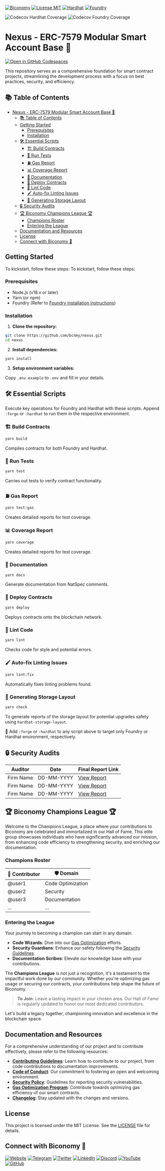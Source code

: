 [![Biconomy](https://img.shields.io/badge/Made_with_%F0%9F%8D%8A_by-Biconomy-ff4e17?style=flat)](https://biconomy.io) [![License MIT](https://img.shields.io/badge/License-MIT-blue?&style=flat)](./LICENSE) [![Hardhat](https://img.shields.io/badge/Built%20with-Hardhat-FFDB1C.svg)](https://hardhat.org/) [![Foundry](https://img.shields.io/badge/Built%20with-Foundry-FFBD10.svg)](https://getfoundry.sh/)

![Codecov Hardhat Coverage](https://img.shields.io/codecov/c/github/bcnmy/nexus?token=oyX38XKbO9&flag=hardhat&label=Hardhat%20Coverage&logo=codecov) ![Codecov Foundry Coverage](https://img.shields.io/codecov/c/github/bcnmy/nexus?token=oyX38XKbO9&flag=foundry&label=Foundry%20Coverage&logo=codecov)

# Nexus - ERC-7579 Modular Smart Account Base 🚀

[![Open in GitHub Codespaces](https://github.com/codespaces/badge.svg)](https://codespaces.new/bcnmy/nexus)

This repository serves as a comprehensive foundation for smart contract projects, streamlining the development process with a focus on best practices, security, and efficiency.

## 📚 Table of Contents

- [Nexus - ERC-7579 Modular Smart Account Base 🚀](#nexus---erc-7579-modular-smart-account-base-)
  - [📚 Table of Contents](#-table-of-contents)
  - [Getting Started](#getting-started)
    - [Prerequisites](#prerequisites)
    - [Installation](#installation)
  - [🛠️ Essential Scripts](#️-essential-scripts)
    - [🏗️ Build Contracts](#️-build-contracts)
    - [🧪 Run Tests](#-run-tests)
    - [⛽ Gas Report](#-gas-report)
    - [📊 Coverage Report](#-coverage-report)
    - [📄 Documentation](#-documentation)
    - [🚀 Deploy Contracts](#-deploy-contracts)
    - [🎨 Lint Code](#-lint-code)
    - [🖌️ Auto-fix Linting Issues](#️-auto-fix-linting-issues)
    - [🚀 Generating Storage Layout](#-generating-storage-layout)
  - [🔒 Security Audits](#-security-audits)
  - [🏆 Biconomy Champions League 🏆](#-biconomy-champions-league-)
    - [Champions Roster](#champions-roster)
    - [Entering the League](#entering-the-league)
  - [Documentation and Resources](#documentation-and-resources)
  - [License](#license)
  - [Connect with Biconomy 🍊](#connect-with-biconomy-)

## Getting Started

To kickstart, follow these steps:
To kickstart, follow these steps:

### Prerequisites

- Node.js (v18.x or later)
- Yarn (or npm)
- Foundry (Refer to [Foundry installation instructions](https://getfoundry.sh/docs/installation))

### Installation

1. **Clone the repository:**

```bash
git clone https://github.com/bcnmy/nexus.git
cd nexus
```

2. **Install dependencies:**

```bash
yarn install
```

3. **Setup environment variables:**

Copy `.env.example` to `.env` and fill in your details.

## 🛠️ Essential Scripts

Execute key operations for Foundry and Hardhat with these scripts. Append `:forge` or `:hardhat` to run them in the respective environment.

### 🏗️ Build Contracts

```bash
yarn build
```

Compiles contracts for both Foundry and Hardhat.

### 🧪 Run Tests

```bash
yarn test
```

Carries out tests to verify contract functionality.

### ⛽ Gas Report

```bash
yarn test:gas
```

Creates detailed reports for test coverage.

### 📊 Coverage Report

```bash
yarn coverage
```

Creates detailed reports for test coverage.

### 📄 Documentation

```bash
yarn docs
```

Generate documentation from NatSpec comments.

### 🚀 Deploy Contracts

```bash
yarn deploy
```

Deploys contracts onto the blockchain network.

### 🎨 Lint Code

```bash
yarn lint
```

Checks code for style and potential errors.

### 🖌️ Auto-fix Linting Issues

```bash
yarn lint:fix
```

Automatically fixes linting problems found.

### 🚀 Generating Storage Layout

```bash
yarn check
```

To generate reports of the storage layout for potential upgrades safety using `hardhat-storage-layout`.

🔄 Add `:forge` or `:hardhat` to any script above to target only Foundry or Hardhat environment, respectively.

## 🔒 Security Audits

| Auditor   | Date       | Final Report Link       |
| --------- | ---------- | ----------------------- |
| Firm Name | DD-MM-YYYY | [View Report](./audits) |
| Firm Name | DD-MM-YYYY | [View Report](./audits) |
| Firm Name | DD-MM-YYYY | [View Report](./audits) |

## 🏆 Biconomy Champions League 🏆

Welcome to the Champions League, a place where your contributions to Biconomy are celebrated and immortalized in our Hall of Fame. This elite group showcases individuals who have significantly advanced our mission, from enhancing code efficiency to strengthening security, and enriching our documentation.

### Champions Roster

| 🍊 Contributor | 🛡️ Domain         |
| -------------- | ----------------- |
| @user1         | Code Optimization |
| @user2         | Security          |
| @user3         | Documentation     |
| ...            | ...               |

### Entering the League

Your journey to becoming a champion can start in any domain:

- **Code Wizards**: Dive into our [Gas Optimization](./GAS_OPTIMIZATION.md) efforts.
- **Security Guardians**: Enhance our safety following the [Security Guidelines](./SECURITY.md).
- **Documentation Scribes**: Elevate our knowledge base with your contributions.

The **Champions League** is not just a recognition, it's a testament to the impactful work done by our community. Whether you're optimizing gas usage or securing our contracts, your contributions help shape the future of Biconomy.

> **To Join**: Leave a lasting impact in your chosen area. Our Hall of Fame is regularly updated to honor our most dedicated contributors.

Let's build a legacy together, championing innovation and excellence in the blockchain space.

## Documentation and Resources

For a comprehensive understanding of our project and to contribute effectively, please refer to the following resources:

- [**Contributing Guidelines**](./CONTRIBUTING.md): Learn how to contribute to our project, from code contributions to documentation improvements.
- [**Code of Conduct**](./CODE_OF_CONDUCT.md): Our commitment to fostering an open and welcoming environment.
- [**Security Policy**](./SECURITY.md): Guidelines for reporting security vulnerabilities.
- [**Gas Optimization Program**](./GAS_OPTIMIZATION.md): Contribute towards optimizing gas efficiency of our smart contracts.
- [**Changelog**](./CHANGELOG.md): Stay updated with the changes and versions.

## License

This project is licensed under the MIT License. See the [LICENSE](./LICENSE) file for details.

## Connect with Biconomy 🍊

[![Website](https://img.shields.io/badge/🍊-Website-ff4e17?style=for-the-badge&logoColor=white)](https://biconomy.io) [![Telegram](https://img.shields.io/badge/Telegram-2CA5E0?style=for-the-badge&logo=telegram&logoColor=white)](https://t.me/biconomy) [![Twitter](https://img.shields.io/badge/Twitter-1DA1F2?style=for-the-badge&logo=twitter&logoColor=white)](https://twitter.com/biconomy) [![LinkedIn](https://img.shields.io/badge/LinkedIn-0077B5?style=for-the-badge&logo=linkedin&logoColor=white)](https://www.linkedin.com/company/biconomy) [![Discord](https://img.shields.io/badge/Discord-7289DA?style=for-the-badge&logo=discord&logoColor=white)](https://discord.gg/biconomy) [![YouTube](https://img.shields.io/badge/YouTube-FF0000?style=for-the-badge&logo=youtube&logoColor=white)](https://www.youtube.com/channel/UC0CtA-Dw9yg-ENgav_VYjRw) [![GitHub](https://img.shields.io/badge/GitHub-181717?style=for-the-badge&logo=github&logoColor=white)](https://github.com/bcnmy/)

